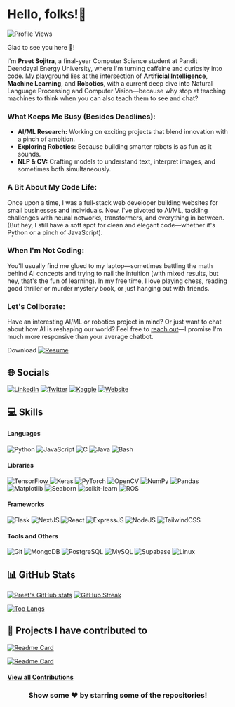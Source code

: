 # Hello, folks!👋

![Profile Views](https://komarev.com/ghpvc/?username=Preet-Sojitra&label=Profile+Views)

Glad to see you here 🤩!

<!-- ![image](https://github.com/Preet-Sojitra/Preet-Sojitra/assets/87543808/67b9d797-8ff6-4001-9f4b-305b249a830b) -->

I'm **Preet Sojitra**, a final-year Computer Science student at Pandit Deendayal Energy University, where I'm turning caffeine and curiosity into code. My playground lies at the intersection of **Artificial Intelligence**, **Machine Learning**, and **Robotics**, with a current deep dive into Natural Language Processing and Computer Vision—because why stop at teaching machines to think when you can also teach them to see and chat?

### What Keeps Me Busy (Besides Deadlines):

- **AI/ML Research:** Working on exciting projects that blend innovation with a pinch of ambition.
- **Exploring Robotics:** Because building smarter robots is as fun as it sounds.
- **NLP & CV:** Crafting models to understand text, interpret images, and sometimes both simultaneously.

### A Bit About My Code Life:

Once upon a time, I was a full-stack web developer building websites for small businesses and individuals. Now, I've pivoted to AI/ML, tackling challenges with neural networks, transformers, and everything in between. (But hey, I still have a soft spot for clean and elegant code—whether it's Python or a pinch of JavaScript).

### When I'm Not Coding:

You'll usually find me glued to my laptop—sometimes battling the math behind AI concepts and trying to nail the intuition (with mixed results, but hey, that's the fun of learning). In my free time, I love playing chess, reading good thriller or murder mystery book, or just hanging out with friends.

### Let's Collborate:

Have an interesting AI/ML or robotics project in mind? Or just want to chat about how AI is reshaping our world? Feel free to [reach out](https://mail.google.com/mail/?view=cm&fs=1&tf=1&to=preet.dev373@gmail.com)—I promise I'm much more responsive than your average chatbot.

Download
<a href="https://drive.google.com/file/d/1ukRQQrkv8llnHhzTtDpWGMEVDlPvptyk/view?usp=drive_link" target="_blank"><img src="https://img.shields.io/badge/Resume-%23121011.svg?logo=google-chrome&logoColor=white" alt="Resume"></a>


<!-- ## 💫 Talking about personal stuff

🔭 I’m currently working on Deep Learning stuff.  
👯 I’m looking to collaborate on DL/ML projects.  
🌱 I’m currently learning about Computer Vision and NLP  
👨‍💻 Most of my projects are available on GitHub.  
💬 Ask me about web development. I am happy to help.  
📧 Reach me out at : preet.dev373@gmail.com.  
⚡ Fun fact : Obsessed with Space and Rockets 🚀. -->

## 🌐 Socials

[![LinkedIn](https://img.shields.io/badge/LinkedIn-%230077B5.svg?logo=linkedin&logoColor=white)](https://linkedin.com/in/preet-sojitra) [![Twitter](https://img.shields.io/badge/Twitter-%231DA1F2.svg?logo=Twitter&logoColor=white)](https://twitter.com/Preet_Sojitra03) [![Kaggle](https://img.shields.io/badge/Kaggle-%2320BEFF.svg?logo=Kaggle&logoColor=white)](https://www.kaggle.com/preetsojitra)
[![Website](https://img.shields.io/badge/Website-%23121011.svg?logo=google-chrome&logoColor=white)](https://preet-sojitra-github-io.vercel.app/)

## 💻 Skills

#### Languages

![Python](https://img.shields.io/badge/python-3670A0?style=for-the-badge&logo=python&logoColor=ffdd54)
![JavaScript](https://img.shields.io/badge/javascript-%23323330.svg?style=for-the-badge&logo=javascript&logoColor=%23F7DF1E) 
![C](https://img.shields.io/badge/c-%2300599C.svg?style=for-the-badge&logo=c&logoColor=white)
![Java](https://img.shields.io/badge/java-%23ED8B00.svg?style=for-the-badge&logo=openjdk&logoColor=white)
![Bash](https://img.shields.io/badge/bash-%23121011.svg?style=for-the-badge&logo=gnu-bash&logoColor=white)

#### Libraries

![TensorFlow](https://img.shields.io/badge/TensorFlow-%23FF6F00.svg?style=for-the-badge&logo=TensorFlow&logoColor=white)
![Keras](https://img.shields.io/badge/Keras-%23D00000.svg?style=for-the-badge&logo=Keras&logoColor=white)
![PyTorch](https://img.shields.io/badge/PyTorch-%23EE4C2C.svg?style=for-the-badge&logo=PyTorch&logoColor=white)
![OpenCV](https://img.shields.io/badge/OpenCV-%23white.svg?style=for-the-badge&logo=OpenCV&logoColor=white)
![NumPy](https://img.shields.io/badge/NumPy-%23013243.svg?style=for-the-badge&logo=NumPy&logoColor=white)
![Pandas](https://img.shields.io/badge/Pandas-%23150458.svg?style=for-the-badge&logo=Pandas&logoColor=white)
![Matplotlib](https://img.shields.io/badge/Matplotlib-%23ffffff.svg?style=for-the-badge&logo=Matplotlib&logoColor=black)
![Seaborn](https://img.shields.io/badge/Seaborn-%23white.svg?style=for-the-badge&logo=Seaborn&logoColor=white)
![scikit-learn](https://img.shields.io/badge/scikit--learn-%23F7931E.svg?style=for-the-badge&logo=scikit-learn&logoColor=white)
![ROS](https://img.shields.io/badge/ROS-%23000.svg?style=for-the-badge&logo=ROS&logoColor=white)

#### Frameworks

![Flask](https://img.shields.io/badge/Flask-%23000.svg?style=for-the-badge&logo=Flask&logoColor=white)
![NextJS](https://img.shields.io/badge/NextJS-%23000000.svg?style=for-the-badge&logo=Next.js&logoColor=white)
![React](https://img.shields.io/badge/React-%2320232a.svg?style=for-the-badge&logo=React&logoColor=%2361DAFB)
![ExpressJS](https://img.shields.io/badge/ExpressJS-%23404d59.svg?style=for-the-badge&logo=Express&logoColor=%2361DAFB)
![NodeJS](https://img.shields.io/badge/NodeJS-%23339933.svg?style=for-the-badge&logo=Node.js&logoColor=white)
![TailwindCSS](https://img.shields.io/badge/TailwindCSS-%2338B2AC.svg?style=for-the-badge&logo=Tailwind-CSS&logoColor=white)

#### Tools and Others

![Git](https://img.shields.io/badge/Git-%23F05033.svg?style=for-the-badge&logo=Git&logoColor=white)
![MongoDB](https://img.shields.io/badge/MongoDB-%234ea94b.svg?style=for-the-badge&logo=MongoDB&logoColor=white)
![PostgreSQL](https://img.shields.io/badge/PostgreSQL-%23316192.svg?style=for-the-badge&logo=PostgreSQL&logoColor=white)
![MySQL](https://img.shields.io/badge/mysql-%2300f.svg?style=for-the-badge&logo=mysql&logoColor=white)
![Supabase](https://img.shields.io/badge/Supabase-3ECF8E?style=for-the-badge&logo=supabase&logoColor=white)
![Linux](https://img.shields.io/badge/Linux-%23FCC624.svg?style=for-the-badge&logo=Linux&logoColor=black)


## 📊 GitHub Stats

[![Preet's GitHub stats](https://github-readme-stats.vercel.app/api?username=Preet-Sojitra&count_private=true&show_icons=true&theme=github_dark)](https://github.com/anuraghazra/github-readme-stats) [![GitHub Streak](https://github-readme-streak-stats.herokuapp.com?user=Preet-Sojitra&theme=github-dark&background=0D1117&border=FFFFFF&stroke=4B8DDA&currStreakNum=C3D1D9&ring=1B2F45&sideLabels=C3D1D9&sideNums=C3D1D9&currStreakLabel=C3D1D9&dates=767F84)](https://git.io/streak-stats)

[![Top Langs](https://github-readme-stats.vercel.app/api/top-langs/?username=Preet-Sojitra&layout=compact&hide_progress=true&theme=github_dark&langs_count=10)](https://github.com/anuraghazra/github-readme-stats)


## 📔 Projects I have contributed to

[![Readme Card](https://github-readme-stats.vercel.app/api/pin/?username=astro-reactive&repo=astro-reactive&show_owner=true&theme=github_dark)](https://github.com/astro-reactive/astro-reactive)

[![Readme Card](https://github-readme-stats.vercel.app/api/pin/?username=Syknapse&repo=Contribute-To-This-Project&show_owner=true&theme=github_dark)](https://github.com/Syknapse/Contribute-To-This-Project)

#### [View all Contributions](https://github.com/Preet-Sojitra/MyContributions)

<h3 align="center"> <b> Show some ❤️ by starring some of the repositories! </b> </h3>
